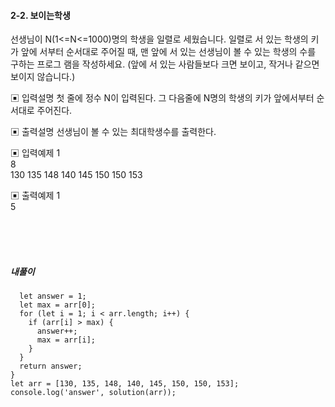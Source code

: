 #### 2-2. 보이는학생

선생님이 N(1<=N<=1000)명의 학생을 일렬로 세웠습니다. 일렬로 서 있는 학생의 키가 앞에 서부터 순서대로 주어질 때, 맨 앞에 서 있는 선생님이 볼 수 있는 학생의 수를 구하는 프로그 램을 작성하세요. (앞에 서 있는 사람들보다 크면 보이고, 작거나 같으면 보이지 않습니다.)

▣ 입력설명
첫 줄에 정수 N이 입력된다. 그 다음줄에 N명의 학생의 키가 앞에서부터 순서대로 주어진다.

▣ 출력설명
선생님이 볼 수 있는 최대학생수를 출력한다.

▣ 입력예제 1<br/>
8<br/>
130 135 148 140 145 150 150 153

▣ 출력예제 1<br/>
5

<br/>
<br/>
<br/>

##### 내풀이

```function solution(arr) {
  let answer = 1;
  let max = arr[0];
  for (let i = 1; i < arr.length; i++) {
    if (arr[i] > max) {
      answer++;
      max = arr[i];
    }
  }
  return answer;
}
let arr = [130, 135, 148, 140, 145, 150, 150, 153];
console.log('answer', solution(arr));
```
